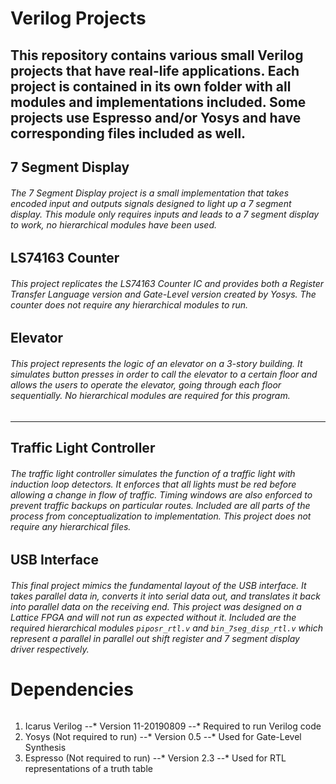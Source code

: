 # Verilog Projects

This repository contains various small Verilog projects that have real-life applications. Each project is contained in its own folder with all modules and implementations included. Some projects use Espresso and/or Yosys and have corresponding files included as well.
---
## 7 Segment Display
###### The 7 Segment Display project is a small implementation that takes encoded input and outputs signals designed to light up a 7 segment display. This module only requires inputs and leads to a 7 segment display to work, no hierarchical modules have been used.
## LS74163 Counter
###### This project replicates the LS74163 Counter IC and provides both a Register Transfer Language version and Gate-Level version created by Yosys. The counter does not require any hierarchical modules to run.
## Elevator
###### This project represents the logic of an elevator on a 3-story building. It simulates button presses in order to call the elevator to a certain floor and allows the users to operate the elevator, going through each floor sequentially. No hierarchical modules are required for this program.
---
## Traffic Light Controller
###### The traffic light controller simulates the function of a traffic light with induction loop detectors. It enforces that all lights must be red before allowing a change in flow of traffic. Timing windows are also enforced to prevent traffic backups on particular routes. Included are all parts of the process from conceptualization to implementation. This project does not require any hierarchical files.
## USB Interface
###### This final project mimics the fundamental layout of the USB interface. It takes parallel data in, converts it into serial data out, and translates it back into parallel data on the receiving end. This project was designed on a Lattice FPGA and will not run as expected without it. Included are the required hierarchical modules `piposr_rtl.v` and `bin_7seg_disp_rtl.v` which represent a parallel in parallel out shift register and 7 segment display driver respectively.
# Dependencies
######
1. Icarus Verilog
--* Version 11-20190809
--* Required to run Verilog code
2. Yosys (Not required to run)
--* Version 0.5
--* Used for Gate-Level Synthesis
3. Espresso (Not required to run)
--* Version 2.3
--* Used for RTL representations of a truth table